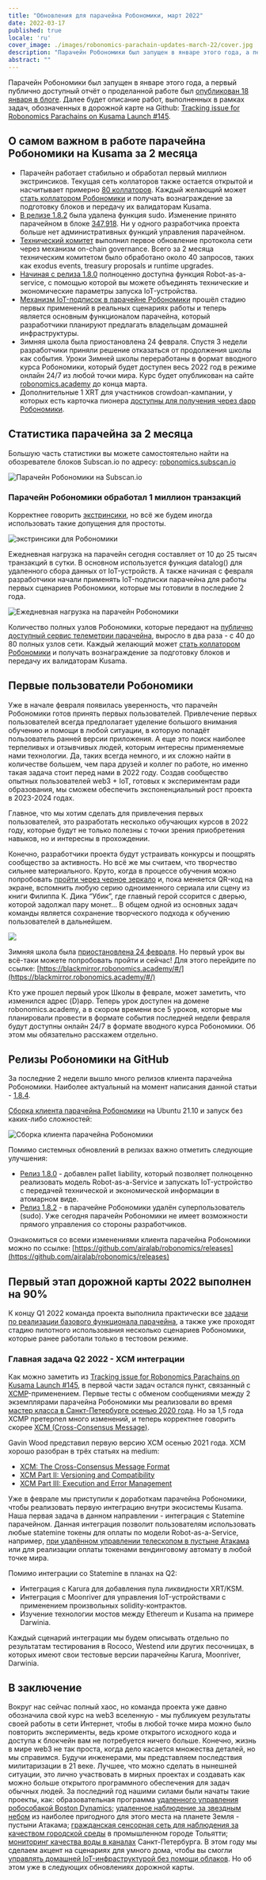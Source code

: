 ```yaml
---
title: "Обновления для парачейна Робономики, март 2022"
date: 2022-03-17
published: true
locale: 'ru'
cover_image: ./images/robonomics-parachain-updates-march-22/cover.jpg
description: "Парачейн Робономики был запущен в январе этого года, а первый публично доступный отчёт о проделанной работе был опубликован 18 января в блоге. Далее будет описание работ, выполненных в рамках задач, обозначенных в дорожной карте на Github"
abstract: ""
---
```


Парачейн Робономики был запущен в январе этого года, а первый публично доступный отчёт о проделанной работе был [опубликован 18 января в блоге](https://robonomics.network/blog/parachain-on-kusama-first-week-report/). Далее будет описание работ, выполненных в рамках задач, обозначенных в дорожной карте на Github: [Tracking issue for Robonomics Parachains on Kusama Launch #145](https://github.com/airalab/robonomics/issues/145).

## О самом важном в работе парачейна Робономики на Kusama за 2 месяца

- Парачейн работает стабильно и обработал первый миллион экстринсиков. Текущая сеть коллаторов также остается открытой и насчитывает примерно [80 коллаторов](https://telemetry.parachain.robonomics.network/#list/Robonomics). Каждый желающий может [стать коллатором Робономики](https://wiki.robonomics.network/docs/en/how-to-launch-the-robonomics-collator/) и получать вознаграждение за подготовку блоков и передачу их валидаторам Kusama.
- [В релизе 1.8.2](https://github.com/airalab/robonomics/releases/tag/v1.8.2) была удалена функция sudo. Изменение принято парачейном в блоке [347,918](https://robonomics.subscan.io/block/347918). Ни у одного разработчика проекта больше нет административных функций управления парачейном.
- [Технический комитет](https://polkadot.js.org/apps/#/techcomm) выполнил первое обновление протокола сети через механизм on-chain governance. Всего за 2 месяца техническим комитетом было обработано около 40 запросов, таких как exodus events, treasury proposals и runtime upgrades.
- [Начиная с релиза 1.8.0](https://github.com/airalab/robonomics/releases/tag/v1.8.0) полноценно доступна функция Robot-as-a-service, с помощью которой вы можете объединять технические и экономические параметры запуска IoT-устройства.
- [Механизм IoT-подписок в парачейне Робономики](https://wiki.robonomics.network/docs/en/get-subscription/) прошёл стадию первых применений в реальных сценариях работы и теперь является основным функционалом парачейна, который разработчики планируют предлагать владельцам домашней инфраструктуры.
- Зимняя школа была приостановлена 24 февраля. Cпустя 3 недели разработчики приняли решение отказаться от продолжения школы как события. Уроки Зимней школы переработаны в формат вводного курса Робономики, который будет доступен весь 2022 год в режиме онлайн 24/7 из любой точки мира. Курс будет опубликован на сайте [robonomics.academy](https://robonomics.academy/) до конца марта.
- Дополнительные 1 XRT для участников crowdoan-кампании, у которых есть карточка пионера [доступны для получения через dapp Робономики](https://dapp.robonomics.network/#/bonus-for-pioneer).

## Статистика парачейна за 2 месяца

Большую часть статистики вы можете самостоятельно найти на обозревателе блоков Subscan.io по адресу: [robonomics.subscan.io](http://robonomics.subscan.io/)

![Парачейн Робономики на Subscan.io](./images/robonomics-parachain-updates-march-22/robonomics-parachain-subscan.jpg)

### Парачейн Робономики обработал 1 миллион транзакций

Корректнее говорить [экстринсики](https://wiki.polkadot.network/docs/build-protocol-info#extrinsics), но всё же будем иногда использовать такие допущения для простоты.

![экстринсики для Робономики](./images/robonomics-parachain-updates-march-22/montly-extrinsics.png)

Ежедневная нагрузка на парачейн сегодня составляет от 10 до 25 тысяч транзакций в сутки. В основном используется функция datalog() для удаленного сбора данных от IoT-устройств. А также начиная с февраля разработчики начали применять IoT-подписки парачейна для работы первых сценариев Робономики, которые мы готовили в последние 2 года.

![Ежедневная нагрузка на парачейн Робономики](./images/robonomics-parachain-updates-march-22/robonomics-parachain-transactions.jpg)

Количество полных узлов Робономики, которые передают на [публично доступный сервис телеметрии парачейна](https://telemetry.parachain.robonomics.network/#list/Robonomics), выросло в два раза - с 40 до 80 полных узлов сети. Каждый желающий может [стать коллатором Робономики](https://wiki.robonomics.network/docs/en/how-to-launch-the-robonomics-collator/) и получать вознаграждение за подготовку блоков и передачу их валидаторам Kusama.

## Первые пользователи Робономики

Уже в начале февраля появилась уверенность, что парачейн Робономики готов принять первых пользователей. Привлечение первых пользователей всегда предполагает уделение большого внимания обучению и помощи в любой ситуации, в которую попадёт пользователь ранней версии приложения. А еще это поиск наиболее терпеливых и отзывчивых людей, которым интересны применяемые нами технологии. Да, таких всегда немного, и их сложно найти в количестве большем, чем пара друзей и коллег по работе, но именно такая задача стоит перед нами в 2022 году. Создав сообщество опытных пользователей web3 + IoT, готовых к экспериментам ради образования, мы сможем обеспечить экспоненциальный рост проекта в 2023-2024 годах.

Главное, что мы хотим сделать для привлечения первых пользователей, это разработать несколько обучающих курсов в 2022 году, которые будут не только полезны с точки зрения приобретения навыков, но и интересны в прохождении.

Конечно, разработчики проекта будут устраивать конкурсы и поощрять сообщество за активность. Но всё же мы считаем, что творчество сильнее материального. Круто, когда в процессе обучения можно попробовать [пройти через черное зеркало](https://blackmirror.robonomics.academy/#/) и, пока меняется QR-код на экране, вспомнить любую серию одноименного сериала или сцену из книги Филиппа К. Дика “Убик”, где главный герой ссорится с дверью, которой задолжал пару монет... В общем одной из основных задач команды является сохранение творческого подхода к обучению пользователей в дальнейшем.

![](./images/robonomics-parachain-updates-march-22/blackmirror-lesson.jpg)

Зимняя школа была [приостановлена 24 февраля](https://twitter.com/EnsRationis/status/1496885398404059136). Но первый урок вы всё-таки можете попробовать пройти и сейчас! Для этого перейдите по ссылке: [https://blackmirror.robonomics.academy/#/](https://blackmirror.robonomics.academy/#/)

Кто уже прошел первый урок Школы в феврале, может заметить, что изменился адрес (D)app. Теперь урок доступен на домене robonomics.academy, а в скором времени все 5 уроков, которые мы планировали провести в формате события последней недели февраля будут доступны онлайн 24/7 в формате вводного курса Робономики. Об этом мы обязательно расскажем отдельно.

## Релизы Робономики на GitHub

За последние 2 недели вышло много релизов клиента парачейна Робономики. Наиболее актуальный на момент написания данной статьи - [1.8.4](https://github.com/airalab/robonomics/releases).

[Сборка клиента парачейна Робономики](https://wiki.robonomics.network/docs/en/how-to-build-collator-node/) на Ubuntu 21.10 и запуск без каких-либо сложностей:

![Сборка клиента парачейна Робономики](./images/robonomics-parachain-updates-march-22/building-client-for-robonomics-parachain.jpg)

Помимо системных обновлений в релизах важно отметить следующие улучшения:

- [Релиз 1.8.0](https://github.com/airalab/robonomics/releases/tag/v1.8.0) - добавлен pallet liability, который позволяет полноценно реализовать модель Robot-as-a-Service и запускать IoT-устройство с передачей технической и экономической информации в атомарном виде.
- [Релиз 1.8.2](https://github.com/airalab/robonomics/releases/tag/v1.8.2) - в парачейне Робономики удалён суперпользователь (sudo). Уже сегодня парачейн Робономики не имеет возможности прямого управления со стороны разработчиков.

Ознакомиться со всеми изменениями клиента парачейна Робономики можно по ссылке: [https://github.com/airalab/robonomics/releases](https://github.com/airalab/robonomics/releases)

## Первый этап дорожной карты 2022 выполнен на 90%

К концу Q1 2022 команда проекта выполнила практически все [задачи по реализации базового функционала парачейна](https://github.com/airalab/robonomics/issues/145), а также уже проходят стадию пилотного использования несколько сценариев Робономики, которые ранее работали только в тестовом режиме. 

### Главная задача Q2 2022 - XCM интеграции

Как можно заметить из [Tracking issue for Robonomics Parachains on Kusama Launch #145](https://github.com/airalab/robonomics/issues/145), в первой части задач остался пункт, связанный с [XCMP](https://research.web3.foundation/en/latest/polkadot/XCMP/index.html)-применением. Первые тесты с обменом сообщениями между 2 экземплярами парачейна Робономики мы реализовали во время [мастер класса в Санкт-Петербурге осенью 2020 года](https://youtu.be/zCH7RuIHEMg). Но за 1,5 года XCMP претерпел много изменений, и теперь корректнее говорить скорее [XCM (Cross-Consensus Message)](https://wiki.polkadot.network/docs/learn-crosschain). 

Gavin Wood представил первую версию XCM осенью 2021 года. XCM хорошо разобран в трёх статьях на medium: 

- [XCM: The Cross-Consensus Message Format](https://medium.com/polkadot-network/xcm-the-cross-consensus-message-format-3b77b1373392)
- [XCM Part II: Versioning and Compatibility](https://medium.com/polkadot-network/xcm-part-ii-versioning-and-compatibility-b313fc257b83)
- [XCM Part III: Execution and Error Management](https://medium.com/polkadot-network/xcm-part-iii-execution-and-error-management-ceb8155dd166)

Уже в феврале мы приступили к доработкам парачейна Робономики, чтобы реализовать первую интеграцию внутри экосистемы Kusama. Наша первая задача в данном направлении - интеграция с Statemine парачейном. Данная интеграция позволит пользователям использовать любые statemine токены для оплаты по модели Robot-as-a-Service, например, [при удалённом управлении телескопом в пустыне Атакама](http://telescope.merklebot.com/) или для реализации оплаты токенами вендинговому автомату в любой точке мира.

Помимо интеграции со Statemine в планах на Q2:

- Интеграция с Karura для добавления пула ликвидности XRT/KSM.
- Интеграция с Moonriver для управления IoT-устройствами с применением произвольных solidity-контрактов.
- Изучение технологии мостов между Ethereum и Kusama на примере Darwinia.

Каждый сценарий интеграции мы будем описывать отдельно по результатам тестирования в Rococo, Westend или других песочницах, в которых имеют свои тестовые версии парачейны Karura, Moonriver, Darwinia.

## В заключение

Вокруг нас сейчас полный хаос, но команда проекта уже давно обозначила свой курс на web3 вселенную - мы публикуем результаты своей работы в сети Интернет, чтобы в любой точке мира можно было повторить эксперименты, ведь кроме открытого исходного кода и доступа к блокчейн вам не потребуется ничего больше. Конечно, жизнь в мире web3 не так проста, когда дело касается множества деталей, но мы справимся. Будучи инженерами, мы представляем последствия милитаризации в 21 веке. Лучшее, что можно сделать в нынешней ситуации, это лично участвовать в мирных проектах и создавать как можно больше открытого программного обеспечения для задач обычных людей. За последний год нашими силами были начаты такие проекты, как: образовательная программа [удаленного управления робособакой Boston Dynamics](https://spot-sdk.education/); [удаленное наблюдение за звездным небом](https://www.youtube.com/watch?v=Up8hESnXnaY) из наиболее пригодного для этого места на планете Земля - пустыни Атакама; [гражданская сенсорная сеть для наблюдения за качеством городской среды](https://airalab.org/en/air-monitoring) в промышленном городе Тольятти; [мониторинг качества воды в каналах](https://www.youtube.com/watch?v=4iCkdF2UJmo) Санкт-Петербурга. В этом году мы сделаем акцент на сценариях для умного дома, чтобы вы смогли [управлять домашней IoT-инфраструктурой без помощи облаков](https://wiki.robonomics.network/docs/en/home-assistant-begin/). Но об этом уже в следующих обновлениях дорожной карты.
